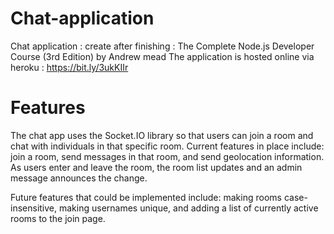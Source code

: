 # Chat-application
Chat application : create after finishing : The Complete Node.js Developer Course (3rd Edition) by Andrew mead
The application is hosted online via heroku :
  https://bit.ly/3ukKIIr

# Features
The chat app uses the Socket.IO library so that users can join a room and chat with individuals in that specific room. Current features in place include: join a room, send messages in that room, and send geolocation information. As users enter and leave the room, the room list updates and an admin message announces the change.

Future features that could be implemented include: making rooms case-insensitive, making usernames unique, and adding a list of currently active rooms to the join page.
